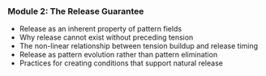 ### Module 2: The Release Guarantee

- Release as an inherent property of pattern fields
- Why release cannot exist without preceding tension
- The non-linear relationship between tension buildup and release timing
- Release as pattern evolution rather than pattern elimination
- Practices for creating conditions that support natural release
